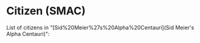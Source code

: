 # Citizen (SMAC)

List of citizens in "[Sid%20Meier%27s%20Alpha%20Centauri](Sid Meier's Alpha Centauri)":